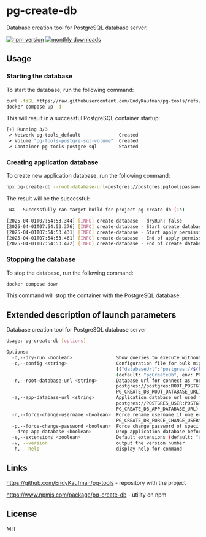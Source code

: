 # pg-create-db

Database creation tool for PostgreSQL database server.

[![npm version](https://badge.fury.io/js/pg-create-db.svg)](https://badge.fury.io/js/pg-create-db)
[![monthly downloads](https://badgen.net/npm/dm/pg-create-db)](https://www.npmjs.com/package/pg-create-db)

## Usage

### Starting the database

To start the database, run the following command:

```sh
curl -fsSL https://raw.githubusercontent.com/EndyKaufman/pg-tools/refs/heads/master/docker-compose.yml -o docker-compose.yml
docker compose up -d
```

This will result in a successful PostgreSQL container startup:

```sh
[+] Running 3/3
 ✔ Network pg-tools_default              Created                         0.1s
 ✔ Volume "pg-tools-postgre-sql-volume"  Created                         0.0s
 ✔ Container pg-tools-postgre-sql        Started                         0.2s
```

### Creating application database

To create new application database, run the following command:

```sh
npx pg-create-db --root-database-url=postgres://postgres:pgtoolspassword@localhost:5432/postgres?schema=public --app-database-url=postgres://appusername:apppassword@localhost:5432/appdatabase?schema=public
```

The result will be the successful:

```sh
 NX   Successfully ran target build for project pg-create-db (1s)

[2025-04-01T07:54:53.344] [INFO] create-database - dryRun: false
[2025-04-01T07:54:53.376] [INFO] create-database - Start create database...
[2025-04-01T07:54:53.431] [INFO] create-database - Start apply permissions...
[2025-04-01T07:54:53.461] [INFO] create-database - End of apply permissions...
[2025-04-01T07:54:53.472] [INFO] create-database - End of create database...
```

### Stopping the database

To stop the database, run the following command:

```sh
docker compose down
```

This command will stop the container with the PostgreSQL database.

## Extended description of launch parameters

Database creation tool for PostgreSQL database server

```sh
Usage: pg-create-db [options]

Options:
  -d,--dry-run <boolean>                Show queries to execute without apply them in database (default: "false", env: PG_CREATE_DB_DRY_RUN)
  -c,--config <string>                  Configuration file for bulk migrations (example content:
                                        [{"databaseUrl":"postgres://${POSTGRES_USER}:POSTGRES_PASSWORD@localhost:POSTGRES_PORT/POSTGRES_DATABASE?schema=public"}], rules: https://github.com/cosmiconfig/cosmiconfig)
                                        (default: "pgCreateDb", env: PG_CREATE_DB_CONFIG)
  -r,--root-database-url <string>       Database url for connect as root user (example:
                                        postgres://postgres:ROOT_POSTGRES_PASSWORD@localhost:POSTGRES_PORT/postgres?schema=public) (default: "", env:
                                        PG_CREATE_DB_ROOT_DATABASE_URL)
  -a,--app-database-url <string>        Application database url used for create new database (example:
                                        postgres://POSTGRES_USER:POSTGRES_PASSWORD@localhost:POSTGRES_PORT/POSTGRES_DATABASE?schema=public) (default: "", env:
                                        PG_CREATE_DB_APP_DATABASE_URL)
  -n,--force-change-username <boolean>  Force rename username if one exists in database for app-database-url excluding root (default: "false", env:
                                        PG_CREATE_DB_FORCE_CHANGE_USERNAME)
  -p,--force-change-password <boolean>  Force change password of specified app-database-url (default: "false", env: PG_CREATE_DB_FORCE_CHANGE_PASSWORD)
  --drop-app-database <boolean>         Drop application database before try create it (default: "false", env: PG_CREATE_DB_DROP_APP_DATABASE)
  -e,--extensions <boolean>             Default extensions (default: "uuid-ossp,pg_trgm", env: PG_CREATE_DB_EXTENSIONS)
  -v, --version                         output the version number
  -h, --help                            display help for command
```

## Links

https://github.com/EndyKaufman/pg-tools - repository with the project

https://www.npmjs.com/package/pg-create-db - utility on npm

## License

MIT
